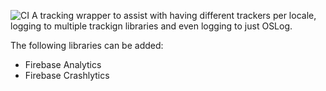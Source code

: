 ![CI](https://github.com/lolay/investigo-swift/workflows/CI/badge.svg)
A tracking wrapper to assist with having different trackers per locale, logging to
multiple trackign libraries and even logging to just OSLog.

The following libraries can be added:
* Firebase Analytics
* Firebase Crashlytics
